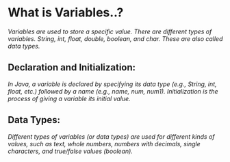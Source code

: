 # What is Variables..?

*Variables are used to store a specific value.*
*There are different types of variables.*
*String, int, float, double, boolean, and char.*
*These are also called data types.*


## Declaration and Initialization: 
*In Java, a variable is declared by specifying its data type (e.g., String, int, float, etc.) followed by a name (e.g., name, num, num1). Initialization is the process of giving a variable its initial value.*

## Data Types: 
*Different types of variables (or data types) are used for different kinds of values, such as text, whole numbers, numbers with decimals, single characters, and true/false values (boolean).*

